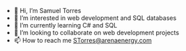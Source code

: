 - 👋 Hi, I’m Samuel Torres
- 👀 I’m interested in web development and SQL databases
- 🌱 I’m currently learning C# and SQL
- 💞️ I’m looking to collaborate on web development projects
- 📫 How to reach me STorres@arenaenergy.com

<!---
STorres-arena/STorres-arena is a ✨ special ✨ repository because its `README.md` (this file) appears on your GitHub profile.
You can click the Preview link to take a look at your changes.
--->
